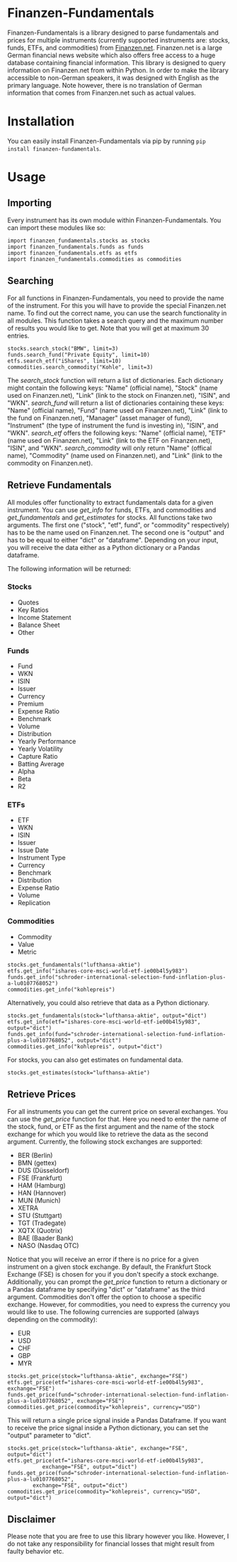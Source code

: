 # Finanzen-Fundamentals
Finanzen-Fundamentals is a library designed to parse fundamentals and prices for multiple instruments (currently supported instruments are: stocks, funds, ETFs, and commodities) from [Finanzen.net](https://www.finanzen.net/). Finanzen.net is a large German financial news website which also offers free access to a huge database containing financial information. This library is designed to query information on Finanzen.net from within Python. In order to make the library accessible to non-German speakers, it was designed with English as the primary language. Note however, there is no translation of German information that comes from Finanzen.net such as actual values.

# Installation
You can easily install Finanzen-Fundamentals via pip by running `pip install finanzen-fundamentals`.

# Usage
## Importing
Every instrument has its own module within Finanzen-Fundamentals. You can import these modules like so:

```
import finanzen_fundamentals.stocks as stocks
import finanzen_fundamentals.funds as funds
import finanzen_fundamentals.etfs as etfs
import finanzen_fundamentals.commodities as commodities
```

## Searching
For all functions in Finanzen-Fundamentals, you need to provide the name of the instrument. For this you will have to provide the special Finanzen.net name. To find out the correct name, you can use the search functionality in all modules. This function takes a search query and the maximum number of results you would like to get. Note that you will get at maximum 30 entries.

```
stocks.search_stock("BMW", limit=3)
funds.search_fund("Private Equity", limit=10)
etfs.search_etf("iShares", limit=10)
commodities.search_commodity("Kohle", limit=3)
```

The *search_stock* function will return a list of dictionaries. Each dictionary might contain the following keys: "Name" (official name), "Stock" (name used on Finanzen.net), "Link" (link to the stock on Finanzen.net), "ISIN", and "WKN". *search_fund* will return a list of dictionaries containing these keys: "Name" (official name), "Fund" (name used on Finanzen.net), "Link" (link to the fund on Finanzen.net), "Manager" (asset manager of fund), "Instrument" (the type of instrument the fund is investing in), "ISIN", and "WKN". *search_etf* offers the following keys: "Name" (official name), "ETF" (name used on Finanzen.net), "Link" (link to the ETF on Finanzen.net), "ISIN", and "WKN". *search_commodity* will only return "Name" (offical name), "Commodity" (name used on Finanzen.net), and "Link" (link to the commodity on Finanzen.net).

## Retrieve Fundamentals
All modules offer functionality to extract fundamentals data for a given instrument. You can use *get_info* for funds, ETFs, and commodities and *get_fundamentals* and *get_estimates* for stocks. All functions take two arguments. The first one ("stock", "etf", fund", or "commodity" respectively) has to be the name used on Finanzen.net. The second one is "output" and has to be equal to either "dict" or "dataframe". Depending on your input, you will receive the data either as a Python dictionary or a Pandas dataframe.

The following information will be returned:

### Stocks
* Quotes
* Key Ratios
* Income Statement
* Balance Sheet
* Other

### Funds
* Fund
* WKN
* ISIN
* Issuer
* Currency
* Premium
* Expense Ratio
* Benchmark
* Volume
* Distribution
* Yearly Performance
* Yearly Volatility
* Capture Ratio
* Batting Average
* Alpha
* Beta
* R2

### ETFs
* ETF
* WKN
* ISIN
* Issuer
* Issue Date
* Instrument Type
* Currency
* Benchmark
* Distribution
* Expense Ratio
* Volume
* Replication

### Commodities
* Commodity
* Value
* Metric

```
stocks.get_fundamentals("lufthansa-aktie")
etfs.get_info("ishares-core-msci-world-etf-ie00b4l5y983")
funds.get_info("schroder-international-selection-fund-inflation-plus-a-lu0107768052")
commodities.get_info("kohlepreis")
```

Alternatively, you could also retrieve that data as a Python dictionary.

```
stocks.get_fundamentals(stock="lufthansa-aktie", output="dict")
etfs.get_info(etf="ishares-core-msci-world-etf-ie00b4l5y983", output="dict")
funds.get_info(fund="schroder-international-selection-fund-inflation-plus-a-lu0107768052", output="dict")
commodities.get_info("kohlepreis", output="dict")
```

For stocks, you can also get estimates on fundamental data.

```
stocks.get_estimates(stock="lufthansa-aktie")
```

## Retrieve Prices
For all instruments you can get the current price on several exchanges. You can use the *get_price* function for that. Here you need to enter the name of the stock, fund, or ETF as the first argument and the name of the stock exchange for which you would like to retrieve the data as the second argument. Currently, the following stock exchanges are supported:

* BER (Berlin)
* BMN (gettex)
* DUS (Düsseldorf)
* FSE (Frankfurt)
* HAM (Hamburg)
* HAN (Hannover)
* MUN (Munich)
* XETRA
* STU (Stuttgart)
* TGT (Tradegate)
* XQTX (Quotrix)
* BAE (Baader Bank)
* NASO (Nasdaq OTC)

Notice that you will receive an error if there is no price for a given instrument on a given stock exchange. By default, the Frankfurt Stock Exchange (FSE) is chosen for you if you don't specify a stock exchange.
Additionally, you can prompt the *get_price* function to return a dictionary or a Pandas dataframe by specifying "dict" or "dataframe" as the third argument.
Commodities don't offer the option to choose a specific exchange. However, for commodities, you need to express the currency you would like to use. The following currencies are supported (always depending on the commodity):
* EUR
* USD
* CHF
* GBP
* MYR

```
stocks.get_price(stock="lufthansa-aktie", exchange="FSE")
etfs.get_price(etf="ishares-core-msci-world-etf-ie00b4l5y983", exchange="FSE")
funds.get_price(fund="schroder-international-selection-fund-inflation-plus-a-lu0107768052", exchange="FSE")
commodities.get_price(commodity="kohlepreis", currency="USD")
```

This will return a single price signal inside a Pandas Dataframe. If you want to receive the price signal inside a Python dictionary, you can set the "output" parameter to "dict".

```
stocks.get_price(stock="lufthansa-aktie", exchange="FSE", output="dict")
etfs.get_price(etf="ishares-core-msci-world-etf-ie00b4l5y983",
	       exchange="FSE", output="dict")
funds.get_price(fund="schroder-international-selection-fund-inflation-plus-a-lu0107768052",
		exchange="FSE", output="dict")
commodities.get_price(commodity="kohlepreis", currency="USD", output="dict")
```

## Disclaimer
Please note that you are free to use this library however you like. However, I do not take any responsibility for financial losses that might result from faulty behavior etc.

